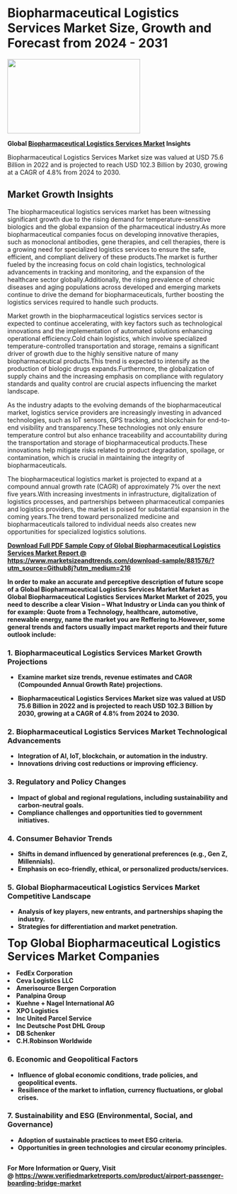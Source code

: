 <H1>Biopharmaceutical Logistics Services Market Size, Growth and Forecast from 2024 - 2031</H1><img class="aligncenter size-medium wp-image-584254" src="https://thirdeyenews.in/wp-content/uploads/2024/09/Global-Market-Research-300x168.jpeg" alt="" width="300" height="168" /><p><strong>Global&nbsp;<a href="https://www.marketsizeandtrends.com/download-sample/881576/?utm_source=Github8j?utm_medium=216">Biopharmaceutical Logistics Services Market</a> Insights</strong></p><p>Biopharmaceutical Logistics Services Market size was valued at USD 75.6 Billion in 2022 and is projected to reach USD 102.3 Billion by 2030, growing at a CAGR of 4.8% from 2024 to 2030.</p><p><h2>Market Growth Insights</h2> <p>The biopharmaceutical logistics services market has been witnessing significant growth due to the rising demand for temperature-sensitive biologics and the global expansion of the pharmaceutical industry.As more biopharmaceutical companies focus on developing innovative therapies, such as monoclonal antibodies, gene therapies, and cell therapies, there is a growing need for specialized logistics services to ensure the safe, efficient, and compliant delivery of these products.The market is further fueled by the increasing focus on cold chain logistics, technological advancements in tracking and monitoring, and the expansion of the healthcare sector globally.Additionally, the rising prevalence of chronic diseases and aging populations across developed and emerging markets continue to drive the demand for biopharmaceuticals, further boosting the logistics services required to handle such products.</p> <p><strong><a href="#"></a></strong></p> <p>Market growth in the biopharmaceutical logistics services sector is expected to continue accelerating, with key factors such as technological innovations and the implementation of automated solutions enhancing operational efficiency.Cold chain logistics, which involve specialized temperature-controlled transportation and storage, remains a significant driver of growth due to the highly sensitive nature of many biopharmaceutical products.This trend is expected to intensify as the production of biologic drugs expands.Furthermore, the globalization of supply chains and the increasing emphasis on compliance with regulatory standards and quality control are crucial aspects influencing the market landscape.</p> <p>As the industry adapts to the evolving demands of the biopharmaceutical market, logistics service providers are increasingly investing in advanced technologies, such as IoT sensors, GPS tracking, and blockchain for end-to-end visibility and transparency.These technologies not only ensure temperature control but also enhance traceability and accountability during the transportation and storage of biopharmaceutical products.These innovations help mitigate risks related to product degradation, spoilage, or contamination, which is crucial in maintaining the integrity of biopharmaceuticals.</p> <p>The biopharmaceutical logistics market is projected to expand at a compound annual growth rate (CAGR) of approximately 7% over the next five years.With increasing investments in infrastructure, digitalization of logistics processes, and partnerships between pharmaceutical companies and logistics providers, the market is poised for substantial expansion in the coming years.The trend toward personalized medicine and biopharmaceuticals tailored to individual needs also creates new opportunities for specialized logistics solutions.</p> <p><strong><a href="#"></p><p><span class=""><strong>Download Full PDF Sample Copy of Global Biopharmaceutical Logistics Services Market Report</strong> @ <a href="https://www.marketsizeandtrends.com/download-sample/881576/?utm_source=Github8j?utm_medium=216" target="_blank">https://www.marketsizeandtrends.com/download-sample/881576/?utm_source=Github8j?utm_medium=216</a></span></p><p>In order to make an accurate and perceptive description of future scope of a Global&nbsp;Biopharmaceutical Logistics Services Market Market as Global&nbsp;Biopharmaceutical Logistics Services Market Market of 2025, you need to describe a clear Vision &ndash; What Industry or Linda can you think of for example: Quote from a Technology, healthcare, automotive, renewable energy, name the market you are Reffering to.However, some general trends and factors usually impact market reports and their future outlook include:</p><h3>1.&nbsp;<strong>Biopharmaceutical Logistics Services Market Growth Projections</strong></h3><ul><li>Examine market size trends, revenue estimates and CAGR (Compounded Annual Growth Rate) projections.</li><li><p>Biopharmaceutical Logistics Services Market size was valued at USD 75.6 Billion in 2022 and is projected to reach USD 102.3 Billion by 2030, growing at a CAGR of 4.8% from 2024 to 2030.</p></li></ul><h3>2.&nbsp;<strong>Biopharmaceutical Logistics Services Market Technological Advancements</strong></h3><ul><li>Integration of AI, IoT, blockchain, or automation in the industry.</li><li>Innovations driving cost reductions or improving efficiency.</li></ul><h3>3.&nbsp;<strong>Regulatory and Policy Changes</strong></h3><ul><li>Impact of global and regional regulations, including sustainability and carbon-neutral goals.</li><li>Compliance challenges and opportunities tied to government initiatives.</li></ul><h3>4.&nbsp;<strong>Consumer Behavior Trends</strong></h3><ul><li>Shifts in demand influenced by generational preferences (e.g., Gen Z, Millennials).</li><li>Emphasis on eco-friendly, ethical, or personalized products/services.</li></ul><h3>5.&nbsp;<strong>Global Biopharmaceutical Logistics Services Market Competitive Landscape</strong></h3><ul><li>Analysis of key players, new entrants, and partnerships shaping the industry.</li><li>Strategies for differentiation and market penetration.</li></ul><p data-pm-slice="1 1 []"><span style="color: inherit; font-family: inherit; font-size: 25px;">Top Global Biopharmaceutical Logistics Services Market Companies</span></p><div class="" data-test-id=""><p><li>FedEx Corporation</li><li> Ceva Logistics LLC</li><li> Amerisource Bergen Corporation</li><li> Panalpina Group</li><li> Kuehne + Nagel International AG</li><li> XPO Logistics</li><li> Inc United Parcel Service</li><li> Inc Deutsche Post DHL Group</li><li> DB Schenker</li><li> C.H.Robinson Worldwide</li></p></div><h3>6.&nbsp;<strong>Economic and Geopolitical Factors</strong></h3><ul><li>Influence of global economic conditions, trade policies, and geopolitical events.</li><li>Resilience of the market to inflation, currency fluctuations, or global crises.</li></ul><h3>7.&nbsp;<strong>Sustainability and ESG (Environmental, Social, and Governance)</strong></h3><ul><li>Adoption of sustainable practices to meet ESG criteria.</li><li>Opportunities in green technologies and circular economy principles.</li></ul><h2><strong style="font-size: 14px;">For More Information or Query, Visit @&nbsp;</strong><a style="background-color: #ffffff; font-size: 14px;" href="https://www.marketsizeandtrends.com/report/biopharmaceutical-logistics-services-market/" target="_blank">https://www.verifiedmarketreports.com/product/airport-passenger-boarding-bridge-market</a></h2>